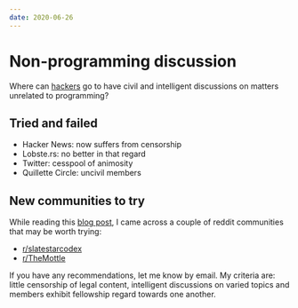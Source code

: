 ```yaml
---
date: 2020-06-26
---
```


# Non-programming discussion

Where can [hackers](http://www.catb.org/esr/faqs/hacker-howto.html#what_is) go to have civil and intelligent discussions on matters unrelated to programming?

## Tried and failed

* Hacker News: now suffers from censorship
* Lobste.rs: no better in that regard 
* Twitter: cesspool of animosity
* Quillette Circle: uncivil members

## New communities to try

While reading this [blog post](https://slatestarcodex.com/2020/06/22/nyt-is-threatening-my-safety-by-revealing-my-real-name-so-i-am-deleting-the-blog/), I came across a couple of reddit communities that may be worth trying:

* [r/slatestarcodex](https://www.reddit.com/r/slatestarcodex)
* [r/TheMottle](https://www.reddit.com/r/TheMotte)

If you have any recommendations, let me know by email. My criteria are: little censorship of legal content, intelligent discussions on varied topics and members exhibit fellowship regard towards one another.
